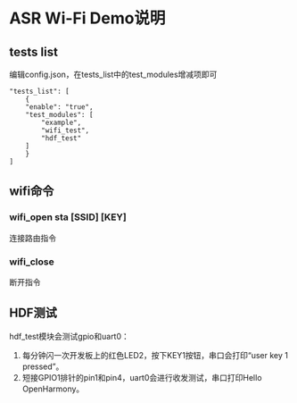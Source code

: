 # ASR Wi-Fi Demo说明

## tests list

编辑config.json，在tests_list中的test_modules增减项即可
```
"tests_list": [
    {
    "enable": "true",
    "test_modules": [
        "example",
        "wifi_test",
        "hdf_test"
    ]
    }
]
```

## wifi命令

### wifi_open sta [SSID] [KEY]
连接路由指令

### wifi_close
断开指令

## HDF测试
hdf_test模块会测试gpio和uart0：
1) 每分钟闪一次开发板上的红色LED2，按下KEY1按钮，串口会打印“user key 1 pressed”。
2) 短接GPIO1排针的pin1和pin4，uart0会进行收发测试，串口打印Hello OpenHarmony。
